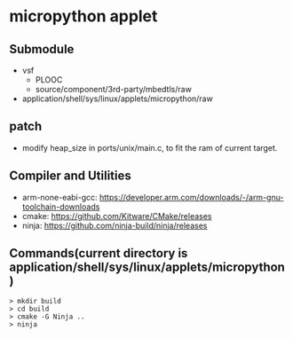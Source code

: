# micropython applet

## Submodule
- vsf
  - PLOOC
  - source/component/3rd-party/mbedtls/raw
- application/shell/sys/linux/applets/micropython/raw

## patch
- modify heap_size in ports/unix/main.c, to fit the ram of current target.

## Compiler and Utilities
- arm-none-eabi-gcc: https://developer.arm.com/downloads/-/arm-gnu-toolchain-downloads
- cmake: https://github.com/Kitware/CMake/releases
- ninja: https://github.com/ninja-build/ninja/releases

## Commands(current directory is application/shell/sys/linux/applets/micropython)
```
> mkdir build
> cd build
> cmake -G Ninja ..
> ninja
```
